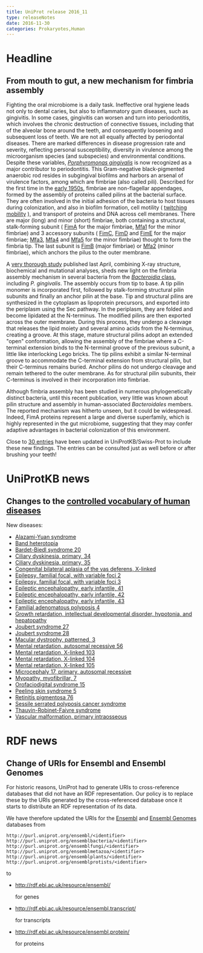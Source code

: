 ```yaml
---
title: UniProt release 2016_11
type: releaseNotes
date: 2016-11-30
categories: Prokaryotes,Human
---
```


# Headline

## From mouth to gut, a new mechanism for fimbria assembly

Fighting the oral microbiome is a daily task. Ineffective oral hygiene leads not only to dental caries, but also to inflammatory gum diseases, such as gingivitis. In some cases, gingivitis can worsen and turn into periodontitis, which involves the chronic destruction of connective tissues, including that of the alveolar bone around the teeth, and consequently loosening and subsequent loss of teeth. We are not all equally affected by periodontal diseases. There are marked differences in disease progression rate and severity, reflecting personal susceptibility, diversity in virulence among the microorganism species (and subspecies) and environmental conditions. Despite these variables, [_Porphyromonas gingivalis_](https://www.ncbi.nlm.nih.gov/pubmed/26903954) is now recognized as a major contributor to periodontitis. This Gram-negative black-pigmented anaerobic rod resides in subgingival biofilms and harbors an arsenal of virulence factors, among which are fimbriae (also called pili). Described for the first time in the [early 1950s](https://www.ncbi.nlm.nih.gov/pubmed/13295908), fimbriae are non-flagellar appendages, formed by the assembly of proteins called pilins at the bacterial surface. They are often involved in the initial adhesion of the bacteria to host tissues during colonization, and also in biofilm formation, cell motility ( [twitching mobility](https://www.youtube.com/watch?v=yGMSQNBDq48) ), and transport of proteins and DNA across cell membranes. There are major (long) and minor (short) fimbriae, both containing a structural, stalk-forming subunit ( [FimA](https://www.uniprot.org/uniprotkb?query=gene:fima+and+taxonomy_id:837+and+reviewed:true) for the major fimbriae, [Mfa1](http://www.uniprot.org/uniprotkb?query=gene:mfa1+and+taxonomy_id:837+and+reviewed:true) for the minor fimbriae) and 3 accessory subunits ( [FimC](http://www.uniprot.org/uniprotkb?query=gene:fimc+and+taxonomy_id:837+and+reviewed:true), [FimD](http://www.uniprot.org/uniprotkb?query=gene:fimd+and+taxonomy_id:837+and+reviewed:true) and [FimE](http://www.uniprot.org/uniprotkb?query=gene:fime+and+taxonomy_id:837+and+reviewed:true) for the major fimbriae; [Mfa3](http://www.uniprot.org/uniprotkb?query=gene:mfa3+and+taxonomy_id:837+and+reviewed:true), [Mfa4](http://www.uniprot.org/uniprotkb?query=gene:mfa4+and+taxonomy_id:837+and+reviewed:true) and [Mfa5](http://www.uniprot.org/uniprotkb?query=gene:mfa5+and+taxonomy_id:837) for the minor fimbriae) thought to form the fimbria tip. The last subunit is [FimB](http://www.uniprot.org/uniprotkb?query=gene:fimb+and+taxonomy_id:837+and+reviewed:true) (major fimbriae) or [Mfa2](http://www.uniprot.org/uniprotkb?query=gene:mfa2+and+taxonomy_id:837+and+reviewed:true) (minor fimbriae), which anchors the pilus to the outer membrane.

A [very thorough study](https://www.ncbi.nlm.nih.gov/pubmed/27062925) published last April, combining X-ray structure, biochemical and mutational analyses, sheds new light on the fimbria assembly mechanism in several bacteria from the [_Bacteroidia_ class](https://www.uniprot.org/taxonomy/200643), including _P. gingivalis_. The assembly occurs from tip to base. A tip pilin monomer is incorporated first, followed by stalk-forming structural pilin subunits and finally an anchor pilin at the base. Tip and structural pilins are synthesized in the cytoplasm as lipoprotein precursors, and exported into the periplasm using the Sec pathway. In the periplasm, they are folded and become lipidated at the N-terminus. The modified pilins are then exported across the outer membrane. During this process, they undergo a cleavage that releases the lipid moiety and several amino acids from the N-terminus, creating a groove. At this stage, mature structural pilins adopt an extended "open" conformation, allowing the assembly of the fimbriae where a C-terminal extension binds to the N-terminal groove of the previous subunit, a little like interlocking Lego bricks. The tip pilins exhibit a similar N-terminal groove to accommodate the C-terminal extension from structural pilin, but their C-terminus remains buried. Anchor pilins do not undergo cleavage and remain tethered to the outer membrane. As for structural pilin subunits, their C-terminus is involved in their incorporation into fimbriae.

Although fimbria assembly has been studied in numerous phylogenetically distinct bacteria, until this recent publication, very little was known about pilin structure and assembly in human-associated _Bacteroidales_ members. The reported mechanism was hitherto unseen, but it could be widespread. Indeed, FimA proteins represent a large and diverse superfamily, which is highly represented in the gut microbiome, suggesting that they may confer adaptive advantages in bacterial colonization of this environment.

Close to [30 entries](https://www.uniprot.org/uniprotkb?query=B2RH54+OR+B2RHG4+OR+B2RHG1+OR+B2RHG2+OR+B2RHG3+OR+P59914+OR+Q51822+OR+Q51827+OR+P81363+OR+Q51825+OR+B2RHG5+OR+Q9S0W8+OR+Q51826+OR+Q93R80+OR+B2RH59+OR+P0DOA1+OR+B2RH57+OR+Q7MXK0+OR+B2RH58+OR+A0PA81+OR+O32390+OR+O32388+OR+O32389+OR+A7LXW1+OR+Q7MT55+OR+A0PA72) have been updated in UniProtKB/Swiss-Prot to include these new findings. The entries can be consulted just as well before or after brushing your teeth!

# UniProtKB news

## Changes to the [controlled vocabulary of human diseases](https://ftp.uniprot.org/pub/databases/uniprot/current_release/knowledgebase/complete/docs/humdisease)

New diseases:

- [Alazami-Yuan syndrome](https://www.uniprot.org/diseases/DI-04825)
- [Band heterotopia](https://www.uniprot.org/diseases/DI-04829)
- [Bardet-Biedl syndrome 20](https://www.uniprot.org/diseases/DI-04830)
- [Ciliary dyskinesia, primary, 34](https://www.uniprot.org/diseases/DI-04822)
- [Ciliary dyskinesia, primary, 35](https://www.uniprot.org/diseases/DI-04827)
- [Congenital bilateral aplasia of the vas deferens, X-linked](https://www.uniprot.org/diseases/DI-04817)
- [Epilepsy, familial focal, with variable foci 2](https://www.uniprot.org/diseases/DI-04832)
- [Epilepsy, familial focal, with variable foci 3](https://www.uniprot.org/diseases/DI-04831)
- [Epileptic encephalopathy, early infantile, 41](https://www.uniprot.org/diseases/DI-04837)
- [Epileptic encephalopathy, early infantile, 42](https://www.uniprot.org/diseases/DI-04836)
- [Epileptic encephalopathy, early infantile, 43](https://www.uniprot.org/diseases/DI-04835)
- [Familial adenomatous polyposis 4](https://www.uniprot.org/diseases/DI-04840)
- [Growth retardation, intellectual developmental disorder, hypotonia, and hepatopathy](https://www.uniprot.org/diseases/DI-04841)
- [Joubert syndrome 27](https://www.uniprot.org/diseases/DI-04819)
- [Joubert syndrome 28](https://www.uniprot.org/diseases/DI-04820)
- [Macular dystrophy, patterned, 3](https://www.uniprot.org/diseases/DI-04818)
- [Mental retardation, autosomal recessive 56](https://www.uniprot.org/diseases/DI-04823)
- [Mental retardation, X-linked 103](https://www.uniprot.org/diseases/DI-04814)
- [Mental retardation, X-linked 104](https://www.uniprot.org/diseases/DI-04815)
- [Mental retardation, X-linked 105](https://www.uniprot.org/diseases/DI-04816)
- [Microcephaly 17, primary, autosomal recessive](https://www.uniprot.org/diseases/DI-04821)
- [Myopathy, myofibrillar, 7](https://www.uniprot.org/diseases/DI-04834)
- [Orofaciodigital syndrome 15](https://www.uniprot.org/diseases/DI-04826)
- [Peeling skin syndrome 5](https://www.uniprot.org/diseases/DI-04833)
- [Retinitis pigmentosa 76](https://www.uniprot.org/diseases/DI-04824)
- [Sessile serrated polyposis cancer syndrome](https://www.uniprot.org/diseases/DI-04838)
- [Thauvin-Robinet-Faivre syndrome](https://www.uniprot.org/diseases/DI-04839)
- [Vascular malformation, primary intraosseous](https://www.uniprot.org/diseases/DI-04828)

# RDF news

## Change of URIs for Ensembl and Ensembl Genomes

For historic reasons, UniProt had to generate URIs to cross-reference databases that did not have an RDF representation. Our policy is to replace these by the URIs generated by the cross-referenced database once it starts to distribute an RDF representation of its data.

We have therefore updated the URIs for the [Ensembl](http://www.ensembl.org/) and [Ensembl Genomes](http://www.ensemblgenomes.org/) databases from

    http://purl.uniprot.org/ensembl/<identifier>
    http://purl.uniprot.org/ensemblbacteria/<identifier>
    http://purl.uniprot.org/ensemblfungi/<identifier>
    http://purl.uniprot.org/ensemblmetazoa/<identifier>
    http://purl.uniprot.org/ensemblplants/<identifier>
    http://purl.uniprot.org/ensemblprotists/<identifier>

to

- http://rdf.ebi.ac.uk/resource/ensembl/<identifier>

  for genes

- http://rdf.ebi.ac.uk/resource/ensembl.transcript/<identifier>

  for transcripts

- http://rdf.ebi.ac.uk/resource/ensembl.protein/<identifier>

  for proteins

